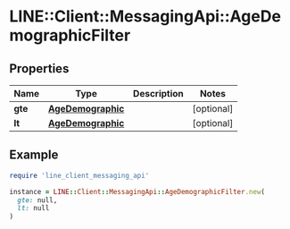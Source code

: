 # LINE::Client::MessagingApi::AgeDemographicFilter

## Properties

| Name | Type | Description | Notes |
| ---- | ---- | ----------- | ----- |
| **gte** | [**AgeDemographic**](AgeDemographic.md) |  | [optional] |
| **lt** | [**AgeDemographic**](AgeDemographic.md) |  | [optional] |

## Example

```ruby
require 'line_client_messaging_api'

instance = LINE::Client::MessagingApi::AgeDemographicFilter.new(
  gte: null,
  lt: null
)
```

